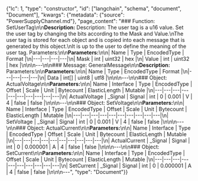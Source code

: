 {"lc": 1, "type": "constructor", "id": ["langchain", "schema", "document", "Document"], "kwargs": {"metadata": {"source": "PowerSupplyChannel.md"}, "page_content": "### Function: SetUserTag\n\n**Description:** Description: The user tag is a u16 value. Set the user tag by changing the bits according to the Mask and Value.\nThe user tag is stored for each object and is copied into each message that is generated by this object.\nIt is up to the user to define the meaning of the user tag. Parameters:\n\n**Parameters:**\n\n| Name | Type | EncodedType | Format |\n|---|---|---|---|\n| Mask | int | uint32 | hex |\n| Value | int | uint32 | hex |\n\n\n---\n\n### Message: GeneralMessage\n\n**Description:** Parameters:\n\n**Parameters:**\n\n| Name | Type | EncodedType | Format |\n|---|---|---|---|\n| Data | int[] | uint8 | utf8 |\n\n\n---\n\n### Object: ActualVoltage\n\n**Parameters:**\n\n| Name | Interface | Type | EncodedType | Offset | Scale | Unit | Bytecount | ElasticLength | Mutable |\n|---|---|---|---|---|---|---|---|---|---|\n| ActualVoltage | _Signal | Signal | int | 0 | 0.001 | V | 4 | false | false |\n\n\n---\n\n### Object: SetVoltage\n\n**Parameters:**\n\n| Name | Interface | Type | EncodedType | Offset | Scale | Unit | Bytecount | ElasticLength | Mutable |\n|---|---|---|---|---|---|---|---|---|---|\n| SetVoltage | _Signal | Signal | int | 0 | 0.001 | V | 4 | false | false |\n\n\n---\n\n### Object: ActualCurrent\n\n**Parameters:**\n\n| Name | Interface | Type | EncodedType | Offset | Scale | Unit | Bytecount | ElasticLength | Mutable |\n|---|---|---|---|---|---|---|---|---|---|\n| ActualCurrent | _Signal | Signal | int | 0 | 0.000001 | A | 4 | false | false |\n\n\n---\n\n### Object: SetCurrent\n\n**Parameters:**\n\n| Name | Interface | Type | EncodedType | Offset | Scale | Unit | Bytecount | ElasticLength | Mutable |\n|---|---|---|---|---|---|---|---|---|---|\n| SetCurrent | _Signal | Signal | int | 0 | 0.000001 | A | 4 | false | false |\n\n\n---", "type": "Document"}}
